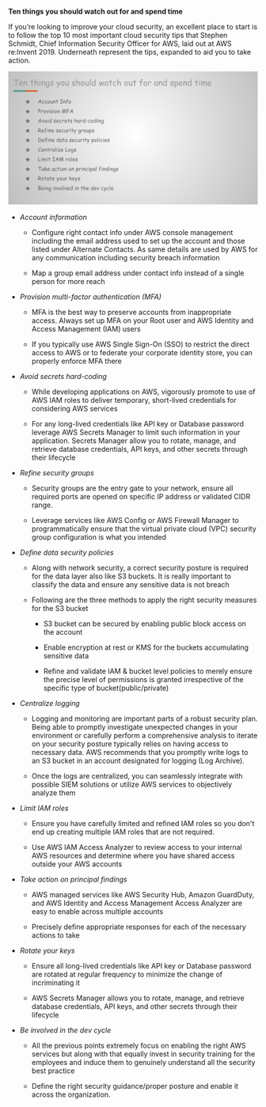 **Ten things you should watch out for and spend time**


If you’re looking to improve your cloud security, an excellent place to start is to follow the top 10 most important cloud security tips that Stephen Schmidt, Chief Information Security Officer for AWS, laid out at AWS re:Invent 2019. Underneath represent the tips, expanded to aid you to take action.

<img src="image/image.png" class="inline"/>

-  *Account information*
    
    - Configure right contact info under AWS console management including the email address used to set up the account and those listed under Alternate Contacts. As same details are used by AWS for any communication including security breach information
    
    - Map a group email address under contact info instead of a single person for more reach
    
- *Provision multi-factor authentication (MFA)*
    
    - MFA is the best way to preserve accounts from inappropriate access. Always set up MFA on your Root user and AWS Identity and Access Management (IAM) users
    
    - If you typically use AWS Single Sign-On (SSO) to restrict the direct access to AWS or to federate your corporate identity store, you can properly enforce MFA there
    
- *Avoid secrets hard-coding*
    
    - While developing applications on AWS, vigorously promote to use of AWS IAM roles to deliver temporary, short-lived credentials for considering AWS services
    
    - For any long-lived credentials like API key or Database password leverage AWS Secrets Manager to limit such information in your application. Secrets Manager allow you to rotate, manage, and retrieve database credentials, API keys, and other secrets through their lifecycle
    
- *Refine security groups*
    
    - Security groups are the entry gate to your network, ensure all required ports are opened on specific IP address or validated CIDR range. 
    
    - Leverage services like AWS Config or AWS Firewall Manager to programmatically ensure that the virtual private cloud (VPC) security group configuration is what you intended 
    
- *Define data security policies*
    
    - Along with network security, a correct security posture is required for the data layer also like S3 buckets. It is really important to classify the data and ensure any sensitive data is not breach
    
    - Following are the three methods to apply the right security measures for the S3 bucket
        
        - S3 bucket can be secured by enabling public block access on the account
        
        - Enable encryption at rest or KMS for the buckets accumulating sensitive data
        
        - Refine and validate IAM & bucket level policies to merely ensure the precise level of permissions is granted irrespective of the specific type of bucket(public/private) 
         
- *Centralize logging*
    
    - Logging and monitoring are important parts of a robust security plan. Being able to promptly investigate unexpected changes in your environment or carefully perform a comprehensive analysis to iterate on your security posture typically relies on having access to necessary data. AWS recommends that you promptly write logs to an S3 bucket in an account designated for logging (Log Archive). 
    
    - Once the logs are centralized, you can seamlessly integrate with possible SIEM solutions or utilize AWS services to objectively analyze them
    
- *Limit IAM roles*
    
    - Ensure you have carefully limited and refined IAM roles so you don't end up creating multiple IAM roles that are not required.
    
    - Use AWS IAM Access Analyzer to review access to your internal AWS resources and determine where you have shared access outside your AWS accounts
    
- *Take action on principal findings*
    
    - AWS managed services like AWS Security Hub, Amazon GuardDuty, and AWS Identity and Access Management Access Analyzer are easy to enable across multiple accounts
    
    - Precisely define appropriate responses for each of the necessary actions to take
    
- *Rotate your keys*
    
    - Ensure all long-lived credentials like API key or Database password are rotated at regular frequency to minimize the change of incriminating it
    
    - AWS Secrets Manager allows you to rotate, manage, and retrieve database credentials, API keys, and other secrets through their lifecycle 
    
- *Be involved in the dev cycle*
    
    - All the previous points extremely focus on enabling the right AWS services but along with that equally invest in security training for the employees and induce them to genuinely understand all the security best practice
    
    - Define the right security guidance/proper posture and enable it across the organization.
